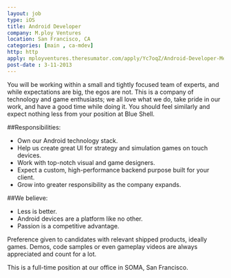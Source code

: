 ```yaml
---
layout: job
type: iOS
title: Android Developer
company: M.ploy Ventures
location: San Francisco, CA
categories: [main , ca-mdev]
http: http
apply: mployventures.theresumator.com/apply/Yc7oqZ/Android-Developer-Message-Me-multiple-Positions-entry-To-Mid.html
post-date : 3-11-2013
---
```


You will be working within a small and tightly focused team of experts, and while expectations are big, the egos are not. This is a company of technology and game enthusiasts; we all love what we do, take pride in our work, and have a good time while doing it. You should feel similarly and expect nothing less from your position at Blue Shell.

##Responsibilities:

* Own our Android technology stack.
* Help us create great UI for strategy and simulation games on touch devices.
* Work with top-notch visual and game designers.
* Expect a custom, high-performance backend purpose built for your client.
* Grow into greater responsibility as the company expands.

##We believe:

* Less is better.
* Android devices are a platform like no other.
* Passion is a competitive advantage.

Preference given to candidates with relevant shipped products, ideally games. Demos, code samples or even gameplay videos are always appreciated and count for a lot.

This is a full-time position at our office in SOMA, San Francisco.
